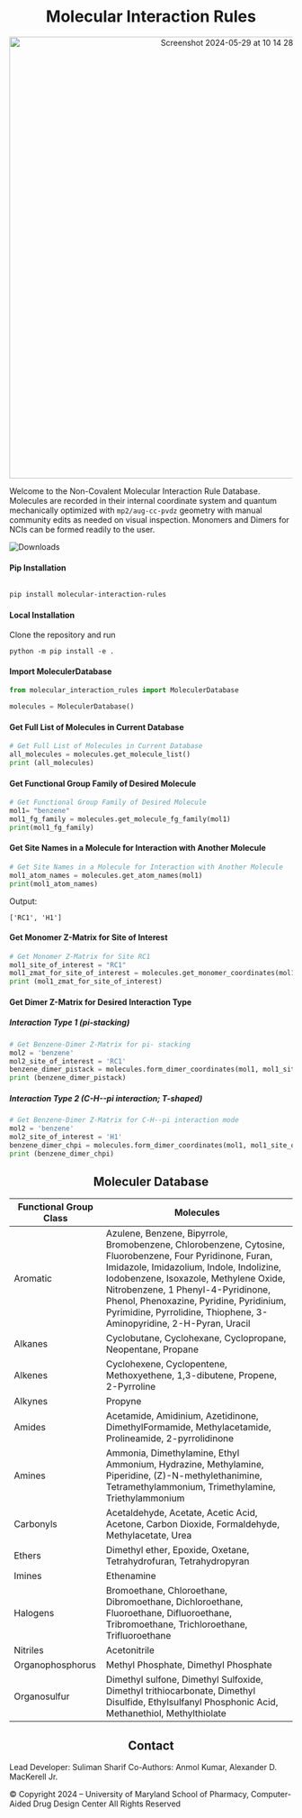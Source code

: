 <h1 align="center">Molecular Interaction Rules</h1>

<p align="center">
<img width="784" alt="Screenshot 2024-05-29 at 10 14 28 PM" src="https://github.com/mackerell-lab/Non-Covalent-Molecular-Interaction-Rules/assets/11812946/880e237a-f9a3-43d5-bb75-c7aeb756f28a">
</p>

Welcome to the Non-Covalent Molecular Interaction Rule Database. Molecules are recorded in their internal coordinate system and quantum mechanically optimized with `mp2/aug-cc-pvdz` geometry with manual community edits as needed on visual inspection. Monomers and Dimers for NCIs can be formed readily to the user.  

![Downloads](https://pepy.tech/badge/molecular-interaction-rules)

#### Pip Installation


```bash

pip install molecular-interaction-rules 

```

#### Local Installation

Clone the repository and run

```
python -m pip install -e .
```

#### Import MoleculerDatabase

```python
from molecular_interaction_rules import MoleculerDatabase

molecules = MoleculerDatabase()
```

#### Get Full List of Molecules in Current Database

```python
# Get Full List of Molecules in Current Database
all_molecules = molecules.get_molecule_list()
print (all_molecules)
```

#### Get Functional Group Family of Desired Molecule

```python
# Get Functional Group Family of Desired Molecule
mol1= "benzene"
mol1_fg_family = molecules.get_molecule_fg_family(mol1)
print(mol1_fg_family)
```

#### Get Site Names in a Molecule for Interaction with Another Molecule

```python
# Get Site Names in a Molecule for Interaction with Another Molecule
mol1_atom_names = molecules.get_atom_names(mol1)
print(mol1_atom_names)
```

Output:

```
['RC1', 'H1']
```

#### Get Monomer Z-Matrix for Site of Interest

```python
# Get Monomer Z-Matrix for Site RC1
mol1_site_of_interest = "RC1"
mol1_zmat_for_site_of_interest = molecules.get_monomer_coordinates(mol1, mol1_site_of_interest)
print (mol1_zmat_for_site_of_interest)
```

#### Get Dimer Z-Matrix for Desired Interaction Type 

##### Interaction Type 1 (pi-stacking)

```python
# Get Benzene-Dimer Z-Matrix for pi- stacking
mol2 = 'benzene'
mol2_site_of_interest = 'RC1'
benzene_dimer_pistack = molecules.form_dimer_coordinates(mol1, mol1_site_of_interest, mol2, mol2_site_of_interest)
print (benzene_dimer_pistack)
```

##### Interaction Type 2 (C-H--pi interaction; T-shaped)

```python
# Get Benzene-Dimer Z-Matrix for C-H--pi interaction mode
mol2 = 'benzene'
mol2_site_of_interest = 'H1'
benzene_dimer_chpi = molecules.form_dimer_coordinates(mol1, mol1_site_of_interest, mol2, mol2_site_of_interest)
print (benzene_dimer_chpi)
```

<h2 align="center">Moleculer Database</h2>


| Functional Group Class | Molecules  |
|-|-|
| Aromatic      | Azulene, Benzene, Bipyrrole, Bromobenzene, Chlorobenzene, Cytosine, Fluorobenzene, Four Pyridinone, Furan, Imidazole, Imidazolium, Indole, Indolizine, Iodobenzene, Isoxazole, Methylene Oxide, Nitrobenzene, 1 Phenyl-4-Pyridinone, Phenol, Phenoxazine, Pyridine, Pyridinium, Pyrimidine, Pyrrolidine, Thiophene, 3-Aminopyridine, 2-H-Pyran, Uracil |    | Alcohols      | Methanol |  
| Alkanes       | Cyclobutane, Cyclohexane, Cyclopropane, Neopentane, Propane |  
| Alkenes       | Cyclohexene, Cyclopentene, Methoxyethene, 1,3-dibutene, Propene, 2-Pyrroline |  
| Alkynes       | Propyne |  
| Amides        | Acetamide, Amidinium, Azetidinone, DimethylFormamide, Methylacetamide, Prolineamide, 2-pyrrolidinone |  
| Amines        | Ammonia, Dimethylamine, Ethyl Ammonium, Hydrazine, Methylamine, Piperidine, (Z)-N-methylethanimine, Tetramethylammonium, Trimethylamine, Triethylammonium |  
| Carbonyls     | Acetaldehyde, Acetate, Acetic Acid, Acetone, Carbon Dioxide, Formaldehyde, Methylacetate, Urea |  
| Ethers        | Dimethyl ether, Epoxide, Oxetane, Tetrahydrofuran, Tetrahydropyran |  
| Imines        | Ethenamine |  
| Halogens      | Bromoethane, Chloroethane, Dibromoethane, Dichloroethane, Fluoroethane, Difluoroethane, Tribromoethane, Trichloroethane, Trifluoroethane |  
| Nitriles      | Acetonitrile |  
| Organophosphorus      | Methyl Phosphate, Dimethyl Phosphate |  
| Organosulfur      | Dimethyl sulfone, Dimethyl Sulfoxide, Dimethyl trithiocarbonate, Dimethyl Disulfide, Ethylsulfanyl Phosphonic Acid, Methanethiol, Methylthiolate |  

<h2 align="center">Contact</h2>

Lead Developer: Suliman Sharif
Co-Authors: Anmol Kumar, Alexander D. MacKerell Jr.

© Copyright 2024 – University of Maryland School of Pharmacy, Computer-Aided Drug Design Center All Rights Reserved
